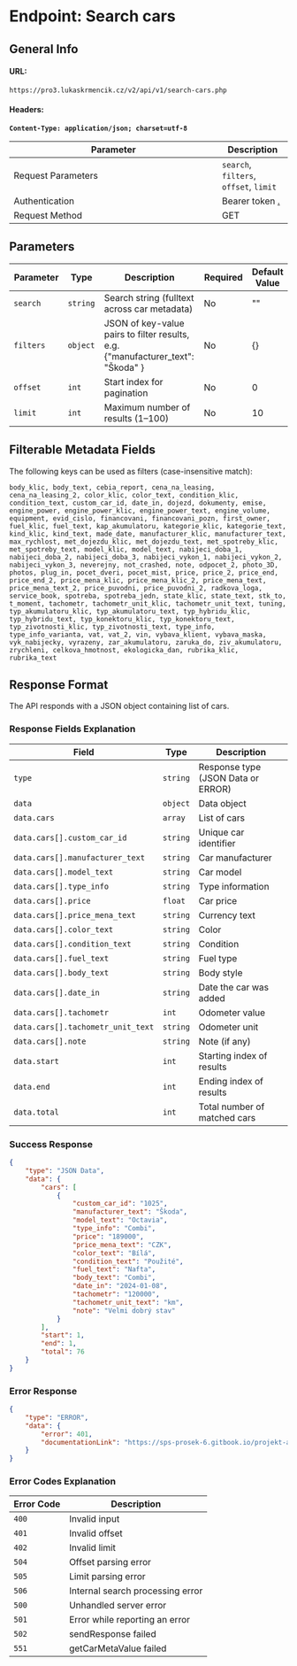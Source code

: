 # Endpoint: Search cars

## General Info

#### URL:

```url
https://pro3.lukaskrmencik.cz/v2/api/v1/search-cars.php
```

#### Headers:

<pre class="language-javascript"><code class="lang-javascript"><strong>Content-Type: application/json; charset=utf-8
</strong></code></pre>

<table><thead><tr><th width="361">Parameter</th><th>Description</th></tr></thead><tbody><tr><td>Request Parameters</td><td><code>search</code>, <code>filters</code>, <code>offset</code>, <code>limit</code></td></tr><tr><td>Authentication</td><td>Bearer token <a data-mention href="./">.</a></td></tr><tr><td>Request Method</td><td>GET</td></tr></tbody></table>

## Parameters

<table><thead><tr><th width="133">Parameter</th><th width="87">Type</th><th width="262">Description</th><th width="127">Required</th><th>Default Value</th></tr></thead><tbody><tr><td><code>search</code></td><td><code>string</code></td><td>Search string (fulltext across car metadata)</td><td>No</td><td>""</td></tr><tr><td><code>filters</code></td><td><code>object</code></td><td>JSON of key-value pairs to filter results, e.g. {"manufacturer_text": "Škoda" }</td><td>No</td><td>{}</td></tr><tr><td><code>offset</code></td><td><code>int</code></td><td>Start index for pagination</td><td>No</td><td>0</td></tr><tr><td><code>limit</code></td><td><code>int</code></td><td>Maximum number of results (1–100)</td><td>No</td><td>10</td></tr></tbody></table>

## Filterable Metadata Fields

The following keys can be used as filters (case-insensitive match):

```
body_klic, body_text, cebia_report, cena_na_leasing, cena_na_leasing_2, color_klic, color_text, condition_klic, condition_text, custom_car_id, date_in, dojezd, dokumenty, emise, engine_power, engine_power_klic, engine_power_text, engine_volume, equipment, evid_cislo, financovani, financovani_pozn, first_owner, fuel_klic, fuel_text, kap_akumulatoru, kategorie_klic, kategorie_text, kind_klic, kind_text, made_date, manufacturer_klic, manufacturer_text, max_rychlost, met_dojezdu_klic, met_dojezdu_text, met_spotreby_klic, met_spotreby_text, model_klic, model_text, nabijeci_doba_1, nabijeci_doba_2, nabijeci_doba_3, nabijeci_vykon_1, nabijeci_vykon_2, nabijeci_vykon_3, neverejny, not_crashed, note, odpocet_2, photo_3D, photos, plug_in, pocet_dveri, pocet_mist, price, price_2, price_end, price_end_2, price_mena_klic, price_mena_klic_2, price_mena_text, price_mena_text_2, price_puvodni, price_puvodni_2, radkova_loga, service_book, spotreba, spotreba_jedn, state_klic, state_text, stk_to, t_moment, tachometr, tachometr_unit_klic, tachometr_unit_text, tuning, typ_akumulatoru_klic, typ_akumulatoru_text, typ_hybridu_klic, typ_hybridu_text, typ_konektoru_klic, typ_konektoru_text, typ_zivotnosti_klic, typ_zivotnosti_text, type_info, type_info_varianta, vat, vat_2, vin, vybava_klient, vybava_maska, vyk_nabijecky, vyrazeny, zar_akumulatoru, zaruka_do, ziv_akumulatoru, zrychleni, celkova_hmotnost, ekologicka_dan, rubrika_klic, rubrika_text
```

## Response Format

The API responds with a JSON object containing list of cars.

### Response Fields Explanation

| Field                             | Type     | Description                        |
| --------------------------------- | -------- | ---------------------------------- |
| `type`                            | `string` | Response type (JSON Data or ERROR) |
| `data`                            | `object` | Data object                        |
| `data.cars`                       | `array`  | List of cars                       |
| `data.cars[].custom_car_id`       | `string` | Unique car identifier              |
| `data.cars[].manufacturer_text`   | `string` | Car manufacturer                   |
| `data.cars[].model_text`          | `string` | Car model                          |
| `data.cars[].type_info`           | `string` | Type information                   |
| `data.cars[].price`               | `float`  | Car price                          |
| `data.cars[].price_mena_text`     | `string` | Currency text                      |
| `data.cars[].color_text`          | `string` | Color                              |
| `data.cars[].condition_text`      | `string` | Condition                          |
| `data.cars[].fuel_text`           | `string` | Fuel type                          |
| `data.cars[].body_text`           | `string` | Body style                         |
| `data.cars[].date_in`             | `string` | Date the car was added             |
| `data.cars[].tachometr`           | `int`    | Odometer value                     |
| `data.cars[].tachometr_unit_text` | `string` | Odometer unit                      |
| `data.cars[].note`                | `string` | Note (if any)                      |
| `data.start`                      | `int`    | Starting index of results          |
| `data.end`                        | `int`    | Ending index of results            |
| `data.total`                      | `int`    | Total number of matched cars       |

### Success Response

```json
{
    "type": "JSON Data",
    "data": {
        "cars": [
            {
                "custom_car_id": "1025",
                "manufacturer_text": "Škoda",
                "model_text": "Octavia",
                "type_info": "Combi",
                "price": "189000",
                "price_mena_text": "CZK",
                "color_text": "Bílá",
                "condition_text": "Použité",
                "fuel_text": "Nafta",
                "body_text": "Combi",
                "date_in": "2024-01-08",
                "tachometr": "120000",
                "tachometr_unit_text": "km",
                "note": "Velmi dobrý stav"
            }
        ],
        "start": 1,
        "end": 1,
        "total": 76
    }
}
```

### Error Response

```json
{
    "type": "ERROR",
    "data": {
        "error": 401,
        "documentationLink": "https://sps-prosek-6.gitbook.io/projekt-api/endpoint-search-cars"
    }
}
```

### Error Codes Explanation

| Error Code | Description                      |
| ---------- | -------------------------------- |
| `400`      | Invalid input                    |
| `401`      | Invalid offset                   |
| `402`      | Invalid limit                    |
| `504`      | Offset parsing error             |
| `505`      | Limit parsing error              |
| `506`      | Internal search processing error |
| `500`      | Unhandled server error           |
| `501`      | Error while reporting an error   |
| `502`      | sendResponse failed              |
| `551`      | getCarMetaValue failed           |
